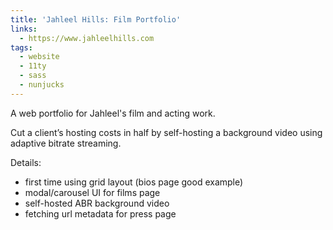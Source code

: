 ```yaml
---
title: 'Jahleel Hills: Film Portfolio'
links:
  - https://www.jahleelhills.com
tags:
  - website
  - 11ty
  - sass
  - nunjucks
---
```


A web portfolio for Jahleel's film and acting work.
<!-- more -->

Cut a client’s hosting costs in half by self-hosting a background video using
adaptive bitrate streaming.

Details:

- first time using grid layout (bios page good example)
- modal/carousel UI for films page
- self-hosted ABR background video
- fetching url metadata for press page
